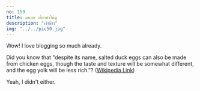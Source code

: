 ```yaml
---
no: 159
title: มาเลอ เดี๋ยวทำให้ดู
description: "เข้าม๊าา"
img: "../../pic50.jpg"
---
```


Wow! I love blogging so much already.

Did you know that "despite its name, salted duck eggs can also be made from
chicken eggs, though the taste and texture will be somewhat different, and the
egg yolk will be less rich."?
([Wikipedia Link](https://en.wikipedia.org/wiki/Salted_duck_egg))

Yeah, I didn't either.
